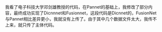 我看了电子科技大学邓剑雄教授的代码，在Pannet的基础上，我修改了部分内容，最终成功实现了Dicnnnet和Fusionnet，这段代码是Dicnnet的，FusionNet与Pannet相比差异更小，我就没有上传了。由于其中几个数据文件太大，我传不上来，就只传了主体代码。
